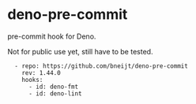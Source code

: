 # deno-pre-commit

pre-commit hook for Deno.

Not for public use yet, still have to be tested.

```
  - repo: https://github.com/bneijt/deno-pre-commit
    rev: 1.44.0
    hooks:
      - id: deno-fmt
      - id: deno-lint
```
